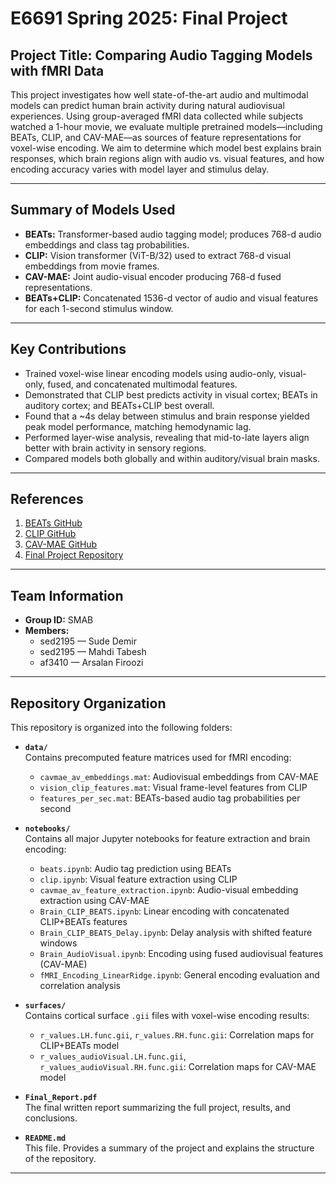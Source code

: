 # E6691 Spring 2025: Final Project

## Project Title: Comparing Audio Tagging Models with fMRI Data

This project investigates how well state-of-the-art audio and multimodal models can predict human brain activity during natural audiovisual experiences. Using group-averaged fMRI data collected while subjects watched a 1-hour movie, we evaluate multiple pretrained models—including BEATs, CLIP, and CAV-MAE—as sources of feature representations for voxel-wise encoding. We aim to determine which model best explains brain responses, which brain regions align with audio vs. visual features, and how encoding accuracy varies with model layer and stimulus delay.


---

## Summary of Models Used
- **BEATs:** Transformer-based audio tagging model; produces 768-d audio embeddings and class tag probabilities.
- **CLIP:** Vision transformer (ViT-B/32) used to extract 768-d visual embeddings from movie frames.
- **CAV-MAE:** Joint audio-visual encoder producing 768-d fused representations.
- **BEATs+CLIP:** Concatenated 1536-d vector of audio and visual features for each 1-second stimulus window.

---

## Key Contributions
- Trained voxel-wise linear encoding models using audio-only, visual-only, fused, and concatenated multimodal features.
- Demonstrated that CLIP best predicts activity in visual cortex; BEATs in auditory cortex; and BEATs+CLIP best overall.
- Found that a ~4s delay between stimulus and brain response yielded peak model performance, matching hemodynamic lag.
- Performed layer-wise analysis, revealing that mid-to-late layers align better with brain activity in sensory regions.
- Compared models both globally and within auditory/visual brain masks.


---

## References
1. [BEATs GitHub](https://github.com/microsoft/BEATs)  
2. [CLIP GitHub](https://github.com/openai/CLIP)  
3. [CAV-MAE GitHub](https://github.com/YuanGongND/cav-mae)  
4. [Final Project Repository](https://github.com/ecbme6040/e6691-2025spring-project-smab-af3410-sed2195-mt3846)

---
## Team Information

- **Group ID:** SMAB  
- **Members:**
  - sed2195 — Sude Demir
  - sed2195 — Mahdi Tabesh
  - af3410 — Arsalan Firoozi

---
## Repository Organization

This repository is organized into the following folders:

- **`data/`**  
  Contains precomputed feature matrices used for fMRI encoding:
  - `cavmae_av_embeddings.mat`: Audiovisual embeddings from CAV-MAE
  - `vision_clip_features.mat`: Visual frame-level features from CLIP
  - `features_per_sec.mat`: BEATs-based audio tag probabilities per second

- **`notebooks/`**  
  Contains all major Jupyter notebooks for feature extraction and brain encoding:
  - `beats.ipynb`: Audio tag prediction using BEATs
  - `clip.ipynb`: Visual feature extraction using CLIP
  - `cavmae_av_feature_extraction.ipynb`: Audio-visual embedding extraction using CAV-MAE
  - `Brain_CLIP_BEATS.ipynb`: Linear encoding with concatenated CLIP+BEATs features
  - `Brain_CLIP_BEATS_Delay.ipynb`: Delay analysis with shifted feature windows
  - `Brain_AudioVisual.ipynb`: Encoding using fused audiovisual features (CAV-MAE)
  - `fMRI_Encoding_LinearRidge.ipynb`: General encoding evaluation and correlation analysis

- **`surfaces/`**  
  Contains cortical surface `.gii` files with voxel-wise encoding results:
  - `r_values.LH.func.gii`, `r_values.RH.func.gii`: Correlation maps for CLIP+BEATs model
  - `r_values_audioVisual.LH.func.gii`, `r_values_audioVisual.RH.func.gii`: Correlation maps for CAV-MAE model

- **`Final_Report.pdf`**  
  The final written report summarizing the full project, results, and conclusions.

- **`README.md`**  
  This file. Provides a summary of the project and explains the structure of the repository.


---





